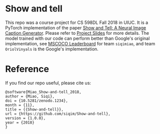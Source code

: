 # Show and tell
This repo was a course project for CS 598DL Fall 2018 in UIUC. It is a PyTorch implementation of the paper [Show and Tell: A Neural Image Caption Generator](https://arxiv.org/abs/1411.4555). Please refer to [Project Slides](https://drive.google.com/drive/folders/1Nk10SBrSf9nuWQ9VGtgYirsE29n1UbGD) for more details. The model trained with our code can perform better than Google's original implementation, see [MSCOCO Leaderboard](https://competitions.codalab.org/competitions/3221#results) for team `siqimiao`, and team `OriolVinyals` is the Google's implementation.

# Reference
If you find our repo useful, please cite us:
```
@software{Miao_Show-and-tell_2018,
author = {Miao, Siqi},
doi = {10.5281/zenodo.1234},
month = {11},
title = {{Show-and-tell}},
url = {https://github.com/siqim/Show-and-tell},
version = {1.0.0},
year = {2018}
}
```
